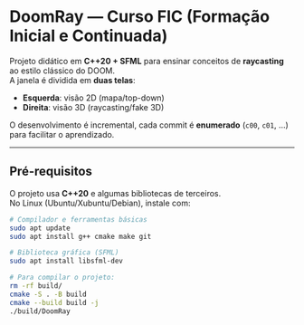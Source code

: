 # DoomRay — Curso FIC (Formação Inicial e Continuada)

Projeto didático em **C++20 + SFML** para ensinar conceitos de **raycasting** ao estilo clássico do DOOM.  
A janela é dividida em **duas telas**:
- **Esquerda**: visão 2D (mapa/top-down)  
- **Direita**: visão 3D (raycasting/fake 3D)  

O desenvolvimento é incremental, cada commit é **enumerado** (`c00`, `c01`, …) para facilitar o aprendizado.

---

## Pré-requisitos

O projeto usa **C++20** e algumas bibliotecas de terceiros.  
No Linux (Ubuntu/Xubuntu/Debian), instale com:

```bash
# Compilador e ferramentas básicas
sudo apt update
sudo apt install g++ cmake make git

# Biblioteca gráfica (SFML)
sudo apt install libsfml-dev

# Para compilar o projeto:
rm -rf build/
cmake -S . -B build
cmake --build build -j
./build/DoomRay